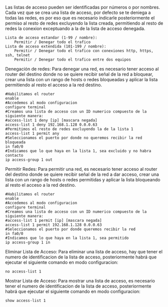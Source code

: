 Las listas de acceso pueden ser identificadas por números o por nombres.
Cada vez que se crea una lista de acceso, por defecto se te deniega a todas las redes, es por eso que es necesario indicarle posteriormente el permiso al resto de redes excluyendo la lista creada, permitiendo al resto de redes la conexion exceptuando a la de la lista de acceso denegada.
```
Lista de acceso estandar (1-99 / nombre):
    Permitir / Denegar todo el trafico
Lista de acceso extendida (101-199 / nombre):
    Permitir / Denegar todo el trafico con conexiones http, https, ssh, telnet
    Permitir / Denegar todo el trafico entre dos equipos
```
Denegación de redes:
Para denegar una red, es necesario tener acceso al router del destino donde no se quiere recibir señal de la red a bloquear, crear una lista con un rango de hosts o redes bloqueadas y aplicar la lista permitiendo al resto el acceso a la red destino.

```
#Habilitamos el router
enable
#Accedemos al modo configuracion
configure terminal
#Creamos una lista de acceso con un ID numerico compuesto de la siguiente manera:
#access-list 1 deny [ip] [mascara negada]
access-list 1 deny 192.168.1.128 0.0.0.63
#Permitimos el resto de redes excluyendo la de la lista 1
access-list 1 permit any
#Seleccionamos el puerto por donde no queremos recibir la red bloqueada
in fa0/0
#Indicamos que lo que haya en la lista 1, sea excluido y no habra contacto
ip access-group 1 out
```

Permitir Redes:
Para permitir una red, es necesario tener acceso al router del destino donde se quiere recibir señal de la red a dar acceso, crear una lista con un rango de hosts o redes permitidas y aplicar la lista bloqueando al resto el acceso a la red destino.
```
#Habilitamos el router
enable
#Accedemos al modo configuracion
configure terminal
#Creamos una lista de acceso con un ID numerico compuesto de la siguiente manera:
#access-list 1 permit [ip] [mascara negada]
access-list 1 permit 192.168.1.128 0.0.0.63
#Seleccionamos el puerto por donde queremos recibir la red
in fa0/0
#Indicamos que lo que haya en la lista 1, sea permitido
ip access-group 1 in
```

Eliminar Lista de Acceso:
Para eliminar una lista de acceso, hay que tener el numero de identificacion de la lista de acceso, posteriormente habrá que ejecutar el siguiente comando en modo configuracion:
```
no access-list 1
```

Mostrar Lista de Acceso:
Para mostrar una lista de acceso, es necesario tener el numero de identificacion de la lista de acceso, posteriormente habrá que ejecutar el siguiente comando en modo configuracion:
```
show access-list 1
```